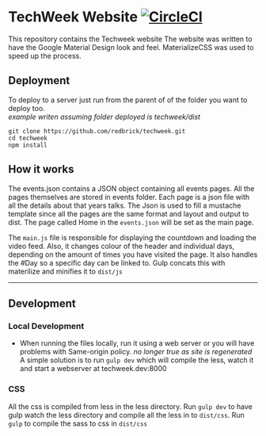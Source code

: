 # TechWeek Website [![CircleCI](https://circleci.com/gh/redbrick/techweek.dcu.ie/tree/master.svg?style=svg)](https://circleci.com/gh/redbrick/techweek.dcu.ie/tree/master)
This repository contains the Techweek website
The website was written to have the Google Material Design look and feel. MaterializeCSS was used to speed up the process.  

## Deployment

To deploy to a server just run from the parent of of the folder you want to deploy too.  
_example writen assuming folder deployed is techweek/dist_
```
git clone https://github.com/redbrick/techweek.git
cd techweek
npm install

```

## How it works

The events.json contains a JSON object containing all events pages.
All the pages themselves are stored in events folder. Each page is a json file with all the details about that years talks.
The Json is used to fill a mustache template since all the pages are the same format and layout and output to dist. The page called Home in the `events.json` will be set as the main page.


The `main.js` file is responsible for displaying the countdown and loading the video feed. Also, it changes colour of the header and individual days, depending on the amount of times you have visited the page. It also handles the #Day so a specific day can be linked to.
Gulp concats this with materilize and minifies it to `dist/js`

---

## Development

### Local Development
* When running the files locally, run it using a web server or you will have problems with Same-origin policy. _no longer true as site is regenerated_
A simple solution is to run `gulp dev` which will compile the less, watch it and start a webserver at techweek.dev:8000

### CSS
All the css is compiled from less in the less directory.
Run `gulp dev` to have gulp watch the less directory and compile all the less in to `dist/css`.
Run `gulp` to compile the sass to css in `dist/css`
